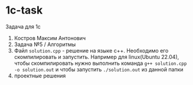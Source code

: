 # 1c-task
Задача для 1c

1) Костров Максим Антонович
2) Задача №5 / Алгоритмы
3) Файл `solution.cpp` - решение на языке с++. Необходимо его скомпилировать и запустить. Например для linux(Ubuntu 22.04), чтобы скомпилировать нужно выполнить команда `g++ solution.cpp -o solution.out` и чтобы запустить `./solution.out` из данной папки
4) проектные решения
